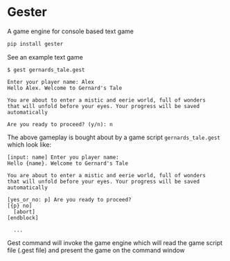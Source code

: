 # Gester

A game engine for console based text game

```s
pip install gester
```

See an example text game
```
$ gest gernards_tale.gest

Enter your player name: Alex
Hello Alex. Welcome to Gernard's Tale

You are about to enter a mistic and eerie world, full of wonders
that will unfold before your eyes. Your progress will be saved
automatically

Are you ready to proceed? (y/n): n
```

The above gameplay is bought about by a game script `gernards_tale.gest`
which look like:

```
[input: name] Enter you player name:
Hello {name}. Welcome to Gernard's Tale

You are about to enter a mistic and eerie world, full of wonders
that will unfold before your eyes. Your progress will be saved
automatically

[yes_or_no: p] Are you ready to proceed?
[{p} no]
  [abort]
[endblock]

  ...
```

Gest command will invoke the game engine which will read the game
script file (.gest file) and present the game on the command window
